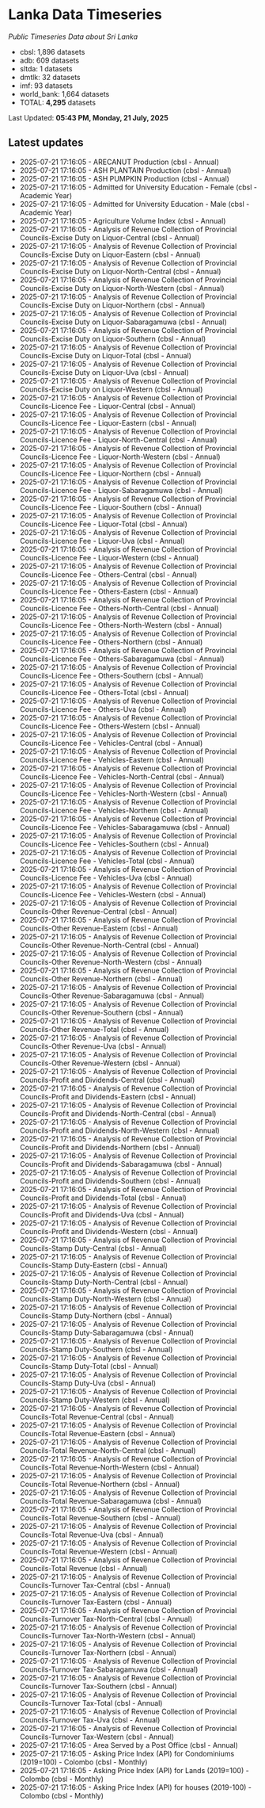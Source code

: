 # Lanka Data Timeseries
*Public Timeseries Data about Sri Lanka*

* cbsl: 1,896 datasets
* adb: 609 datasets
* sltda: 1 datasets
* dmtlk: 32 datasets
* imf: 93 datasets
* world_bank: 1,664 datasets
* TOTAL: **4,295** datasets

Last Updated: **05:43 PM, Monday, 21 July, 2025**

## Latest updates

* 2025-07-21 17:16:05 - ARECANUT Production (cbsl - Annual)
* 2025-07-21 17:16:05 - ASH PLANTAIN Production (cbsl - Annual)
* 2025-07-21 17:16:05 - ASH PUMPKIN Production (cbsl - Annual)
* 2025-07-21 17:16:05 - Admitted for University Education - Female (cbsl - Academic Year)
* 2025-07-21 17:16:05 - Admitted for University Education - Male (cbsl - Academic Year)
* 2025-07-21 17:16:05 - Agriculture Volume Index (cbsl - Annual)
* 2025-07-21 17:16:05 - Analysis of Revenue Collection of Provincial Councils-Excise Duty on Liquor-Central (cbsl - Annual)
* 2025-07-21 17:16:05 - Analysis of Revenue Collection of Provincial Councils-Excise Duty on Liquor-Eastern (cbsl - Annual)
* 2025-07-21 17:16:05 - Analysis of Revenue Collection of Provincial Councils-Excise Duty on Liquor-North-Central (cbsl - Annual)
* 2025-07-21 17:16:05 - Analysis of Revenue Collection of Provincial Councils-Excise Duty on Liquor-North-Western (cbsl - Annual)
* 2025-07-21 17:16:05 - Analysis of Revenue Collection of Provincial Councils-Excise Duty on Liquor-Northern (cbsl - Annual)
* 2025-07-21 17:16:05 - Analysis of Revenue Collection of Provincial Councils-Excise Duty on Liquor-Sabaragamuwa (cbsl - Annual)
* 2025-07-21 17:16:05 - Analysis of Revenue Collection of Provincial Councils-Excise Duty on Liquor-Southern (cbsl - Annual)
* 2025-07-21 17:16:05 - Analysis of Revenue Collection of Provincial Councils-Excise Duty on Liquor-Total (cbsl - Annual)
* 2025-07-21 17:16:05 - Analysis of Revenue Collection of Provincial Councils-Excise Duty on Liquor-Uva (cbsl - Annual)
* 2025-07-21 17:16:05 - Analysis of Revenue Collection of Provincial Councils-Excise Duty on Liquor-Western (cbsl - Annual)
* 2025-07-21 17:16:05 - Analysis of Revenue Collection of Provincial Councils-Licence Fee - Liquor-Central (cbsl - Annual)
* 2025-07-21 17:16:05 - Analysis of Revenue Collection of Provincial Councils-Licence Fee - Liquor-Eastern (cbsl - Annual)
* 2025-07-21 17:16:05 - Analysis of Revenue Collection of Provincial Councils-Licence Fee - Liquor-North-Central (cbsl - Annual)
* 2025-07-21 17:16:05 - Analysis of Revenue Collection of Provincial Councils-Licence Fee - Liquor-North-Western (cbsl - Annual)
* 2025-07-21 17:16:05 - Analysis of Revenue Collection of Provincial Councils-Licence Fee - Liquor-Northern (cbsl - Annual)
* 2025-07-21 17:16:05 - Analysis of Revenue Collection of Provincial Councils-Licence Fee - Liquor-Sabaragamuwa (cbsl - Annual)
* 2025-07-21 17:16:05 - Analysis of Revenue Collection of Provincial Councils-Licence Fee - Liquor-Southern (cbsl - Annual)
* 2025-07-21 17:16:05 - Analysis of Revenue Collection of Provincial Councils-Licence Fee - Liquor-Total (cbsl - Annual)
* 2025-07-21 17:16:05 - Analysis of Revenue Collection of Provincial Councils-Licence Fee - Liquor-Uva (cbsl - Annual)
* 2025-07-21 17:16:05 - Analysis of Revenue Collection of Provincial Councils-Licence Fee - Liquor-Western (cbsl - Annual)
* 2025-07-21 17:16:05 - Analysis of Revenue Collection of Provincial Councils-Licence Fee - Others-Central (cbsl - Annual)
* 2025-07-21 17:16:05 - Analysis of Revenue Collection of Provincial Councils-Licence Fee - Others-Eastern (cbsl - Annual)
* 2025-07-21 17:16:05 - Analysis of Revenue Collection of Provincial Councils-Licence Fee - Others-North-Central (cbsl - Annual)
* 2025-07-21 17:16:05 - Analysis of Revenue Collection of Provincial Councils-Licence Fee - Others-North-Western (cbsl - Annual)
* 2025-07-21 17:16:05 - Analysis of Revenue Collection of Provincial Councils-Licence Fee - Others-Northern (cbsl - Annual)
* 2025-07-21 17:16:05 - Analysis of Revenue Collection of Provincial Councils-Licence Fee - Others-Sabaragamuwa (cbsl - Annual)
* 2025-07-21 17:16:05 - Analysis of Revenue Collection of Provincial Councils-Licence Fee - Others-Southern (cbsl - Annual)
* 2025-07-21 17:16:05 - Analysis of Revenue Collection of Provincial Councils-Licence Fee - Others-Total (cbsl - Annual)
* 2025-07-21 17:16:05 - Analysis of Revenue Collection of Provincial Councils-Licence Fee - Others-Uva (cbsl - Annual)
* 2025-07-21 17:16:05 - Analysis of Revenue Collection of Provincial Councils-Licence Fee - Others-Western (cbsl - Annual)
* 2025-07-21 17:16:05 - Analysis of Revenue Collection of Provincial Councils-Licence Fee - Vehicles-Central (cbsl - Annual)
* 2025-07-21 17:16:05 - Analysis of Revenue Collection of Provincial Councils-Licence Fee - Vehicles-Eastern (cbsl - Annual)
* 2025-07-21 17:16:05 - Analysis of Revenue Collection of Provincial Councils-Licence Fee - Vehicles-North-Central (cbsl - Annual)
* 2025-07-21 17:16:05 - Analysis of Revenue Collection of Provincial Councils-Licence Fee - Vehicles-North-Western (cbsl - Annual)
* 2025-07-21 17:16:05 - Analysis of Revenue Collection of Provincial Councils-Licence Fee - Vehicles-Northern (cbsl - Annual)
* 2025-07-21 17:16:05 - Analysis of Revenue Collection of Provincial Councils-Licence Fee - Vehicles-Sabaragamuwa (cbsl - Annual)
* 2025-07-21 17:16:05 - Analysis of Revenue Collection of Provincial Councils-Licence Fee - Vehicles-Southern (cbsl - Annual)
* 2025-07-21 17:16:05 - Analysis of Revenue Collection of Provincial Councils-Licence Fee - Vehicles-Total (cbsl - Annual)
* 2025-07-21 17:16:05 - Analysis of Revenue Collection of Provincial Councils-Licence Fee - Vehicles-Uva (cbsl - Annual)
* 2025-07-21 17:16:05 - Analysis of Revenue Collection of Provincial Councils-Licence Fee - Vehicles-Western (cbsl - Annual)
* 2025-07-21 17:16:05 - Analysis of Revenue Collection of Provincial Councils-Other Revenue-Central (cbsl - Annual)
* 2025-07-21 17:16:05 - Analysis of Revenue Collection of Provincial Councils-Other Revenue-Eastern (cbsl - Annual)
* 2025-07-21 17:16:05 - Analysis of Revenue Collection of Provincial Councils-Other Revenue-North-Central (cbsl - Annual)
* 2025-07-21 17:16:05 - Analysis of Revenue Collection of Provincial Councils-Other Revenue-North-Western (cbsl - Annual)
* 2025-07-21 17:16:05 - Analysis of Revenue Collection of Provincial Councils-Other Revenue-Northern (cbsl - Annual)
* 2025-07-21 17:16:05 - Analysis of Revenue Collection of Provincial Councils-Other Revenue-Sabaragamuwa (cbsl - Annual)
* 2025-07-21 17:16:05 - Analysis of Revenue Collection of Provincial Councils-Other Revenue-Southern (cbsl - Annual)
* 2025-07-21 17:16:05 - Analysis of Revenue Collection of Provincial Councils-Other Revenue-Total (cbsl - Annual)
* 2025-07-21 17:16:05 - Analysis of Revenue Collection of Provincial Councils-Other Revenue-Uva (cbsl - Annual)
* 2025-07-21 17:16:05 - Analysis of Revenue Collection of Provincial Councils-Other Revenue-Western (cbsl - Annual)
* 2025-07-21 17:16:05 - Analysis of Revenue Collection of Provincial Councils-Profit and Dividends-Central (cbsl - Annual)
* 2025-07-21 17:16:05 - Analysis of Revenue Collection of Provincial Councils-Profit and Dividends-Eastern (cbsl - Annual)
* 2025-07-21 17:16:05 - Analysis of Revenue Collection of Provincial Councils-Profit and Dividends-North-Central (cbsl - Annual)
* 2025-07-21 17:16:05 - Analysis of Revenue Collection of Provincial Councils-Profit and Dividends-North-Western (cbsl - Annual)
* 2025-07-21 17:16:05 - Analysis of Revenue Collection of Provincial Councils-Profit and Dividends-Northern (cbsl - Annual)
* 2025-07-21 17:16:05 - Analysis of Revenue Collection of Provincial Councils-Profit and Dividends-Sabaragamuwa (cbsl - Annual)
* 2025-07-21 17:16:05 - Analysis of Revenue Collection of Provincial Councils-Profit and Dividends-Southern (cbsl - Annual)
* 2025-07-21 17:16:05 - Analysis of Revenue Collection of Provincial Councils-Profit and Dividends-Total (cbsl - Annual)
* 2025-07-21 17:16:05 - Analysis of Revenue Collection of Provincial Councils-Profit and Dividends-Uva (cbsl - Annual)
* 2025-07-21 17:16:05 - Analysis of Revenue Collection of Provincial Councils-Profit and Dividends-Western (cbsl - Annual)
* 2025-07-21 17:16:05 - Analysis of Revenue Collection of Provincial Councils-Stamp Duty-Central (cbsl - Annual)
* 2025-07-21 17:16:05 - Analysis of Revenue Collection of Provincial Councils-Stamp Duty-Eastern (cbsl - Annual)
* 2025-07-21 17:16:05 - Analysis of Revenue Collection of Provincial Councils-Stamp Duty-North-Central (cbsl - Annual)
* 2025-07-21 17:16:05 - Analysis of Revenue Collection of Provincial Councils-Stamp Duty-North-Western (cbsl - Annual)
* 2025-07-21 17:16:05 - Analysis of Revenue Collection of Provincial Councils-Stamp Duty-Northern (cbsl - Annual)
* 2025-07-21 17:16:05 - Analysis of Revenue Collection of Provincial Councils-Stamp Duty-Sabaragamuwa (cbsl - Annual)
* 2025-07-21 17:16:05 - Analysis of Revenue Collection of Provincial Councils-Stamp Duty-Southern (cbsl - Annual)
* 2025-07-21 17:16:05 - Analysis of Revenue Collection of Provincial Councils-Stamp Duty-Total (cbsl - Annual)
* 2025-07-21 17:16:05 - Analysis of Revenue Collection of Provincial Councils-Stamp Duty-Uva (cbsl - Annual)
* 2025-07-21 17:16:05 - Analysis of Revenue Collection of Provincial Councils-Stamp Duty-Western (cbsl - Annual)
* 2025-07-21 17:16:05 - Analysis of Revenue Collection of Provincial Councils-Total Revenue-Central (cbsl - Annual)
* 2025-07-21 17:16:05 - Analysis of Revenue Collection of Provincial Councils-Total Revenue-Eastern (cbsl - Annual)
* 2025-07-21 17:16:05 - Analysis of Revenue Collection of Provincial Councils-Total Revenue-North-Central (cbsl - Annual)
* 2025-07-21 17:16:05 - Analysis of Revenue Collection of Provincial Councils-Total Revenue-North-Western (cbsl - Annual)
* 2025-07-21 17:16:05 - Analysis of Revenue Collection of Provincial Councils-Total Revenue-Northern (cbsl - Annual)
* 2025-07-21 17:16:05 - Analysis of Revenue Collection of Provincial Councils-Total Revenue-Sabaragamuwa (cbsl - Annual)
* 2025-07-21 17:16:05 - Analysis of Revenue Collection of Provincial Councils-Total Revenue-Southern (cbsl - Annual)
* 2025-07-21 17:16:05 - Analysis of Revenue Collection of Provincial Councils-Total Revenue-Uva (cbsl - Annual)
* 2025-07-21 17:16:05 - Analysis of Revenue Collection of Provincial Councils-Total Revenue-Western (cbsl - Annual)
* 2025-07-21 17:16:05 - Analysis of Revenue Collection of Provincial Councils-Total Revenue (cbsl - Annual)
* 2025-07-21 17:16:05 - Analysis of Revenue Collection of Provincial Councils-Turnover Tax-Central (cbsl - Annual)
* 2025-07-21 17:16:05 - Analysis of Revenue Collection of Provincial Councils-Turnover Tax-Eastern (cbsl - Annual)
* 2025-07-21 17:16:05 - Analysis of Revenue Collection of Provincial Councils-Turnover Tax-North-Central (cbsl - Annual)
* 2025-07-21 17:16:05 - Analysis of Revenue Collection of Provincial Councils-Turnover Tax-North-Western (cbsl - Annual)
* 2025-07-21 17:16:05 - Analysis of Revenue Collection of Provincial Councils-Turnover Tax-Northern (cbsl - Annual)
* 2025-07-21 17:16:05 - Analysis of Revenue Collection of Provincial Councils-Turnover Tax-Sabaragamuwa (cbsl - Annual)
* 2025-07-21 17:16:05 - Analysis of Revenue Collection of Provincial Councils-Turnover Tax-Southern (cbsl - Annual)
* 2025-07-21 17:16:05 - Analysis of Revenue Collection of Provincial Councils-Turnover Tax-Total (cbsl - Annual)
* 2025-07-21 17:16:05 - Analysis of Revenue Collection of Provincial Councils-Turnover Tax-Uva (cbsl - Annual)
* 2025-07-21 17:16:05 - Analysis of Revenue Collection of Provincial Councils-Turnover Tax-Western (cbsl - Annual)
* 2025-07-21 17:16:05 - Area Served by a Post Office (cbsl - Annual)
* 2025-07-21 17:16:05 - Asking Price Index (API) for Condominiums (2019=100) - Colombo (cbsl - Monthly)
* 2025-07-21 17:16:05 - Asking Price Index (API) for Lands (2019=100) - Colombo (cbsl - Monthly)
* 2025-07-21 17:16:05 - Asking Price Index (API) for houses (2019-100) - Colombo (cbsl - Monthly)